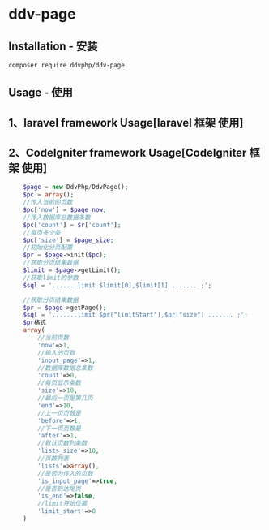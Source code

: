 ddv-page 
===================

Installation - 安装
------------

```bash
composer require ddvphp/ddv-page
```

Usage - 使用
-----

## 1、laravel framework Usage[laravel 框架 使用]


## 2、CodeIgniter framework Usage[CodeIgniter 框架 使用]


```php
	$page = new DdvPhp/DdvPage();
	$pc = array();
	//传入当前的页数
	$pc['now'] = $page_now;
	//传入数据库总数据条数
	$pc['count'] = $r['count'];
	//每页多少条
	$pc['size'] = $page_size;
	//初始化分页配置
	$pr = $page->init($pc);
	//获取分页结果数据
	$limit = $page->getLimit();
	//获取limit的参数
	$sql = '.......limit $limit[0],$limit[1] ....... ;';

	//获取分页结果数据
	$pr = $page->getPage();
	$sql = '.......limit $pr["limitStart"],$pr["size"] ....... ;';
	$pr格式
	array(
		//当前页数
		'now'=>1,
		//输入的页数
		'input_page'=>1,
		//数据库数据总条数
		'count'=>0,
		//每页显示条数
		'size'=>10,
		//最后一页是第几页
		'end'=>10,
		//上一页页数是
		'before'=>1,
		//下一页页数是
		'after'=>1,
		//默认页数列条数
		'lists_size'=>10,
		//页数列表
		'lists'=>array(),
		//是否为传入的页数
		'is_input_page'=>true,
		//是否到达尾页
		'is_end'=>false,
		//limit开始位置
		'limit_start'=>0
	)
```